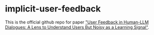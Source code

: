 # implicit-user-feedback
This is the official github repo for paper ["User Feedback in Human-LLM Dialogues: A Lens to Understand Users But Noisy as a Learning Signal"](https://arxiv.org/pdf/2507.23158).
